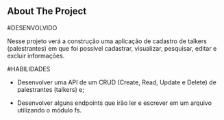 <!-- ABOUT THE PROJECT -->
## About The Project

#DESENVOLVIDO

Nesse projeto verá a construção uma aplicação de cadastro de talkers (palestrantes) em que foi possível cadastrar, visualizar, pesquisar, editar e excluir informações.

#HABILIDADES

- Desenvolver uma API de um CRUD (Create, Read, Update e Delete) de palestrantes (talkers) e;

- Desenvolver alguns endpoints que irão ler e escrever em um arquivo utilizando o módulo fs.
